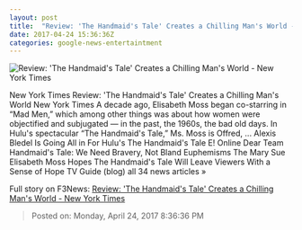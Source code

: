 ```yaml
---
layout: post
title:  "Review: 'The Handmaid's Tale' Creates a Chilling Man's World - New York Times"
date: 2017-04-24 15:36:36Z
categories: google-news-entertaintment
---
```


![Review: 'The Handmaid's Tale' Creates a Chilling Man's World - New York Times](https://static01.nyt.com/images/2017/04/25/arts/25handmaid1/26handmaid1-facebookJumbo.jpg)

New York Times Review: 'The Handmaid's Tale' Creates a Chilling Man's World New York Times A decade ago, Elisabeth Moss began co-starring in “Mad Men,” which among other things was about how women were objectified and subjugated — in the past, the 1960s, the bad old days. In Hulu's spectacular “The Handmaid's Tale,” Ms. Moss is Offred, ... Alexis Bledel Is Going All in For Hulu's The Handmaid's Tale E! Online Dear Team Handmaid's Tale: We Need Bravery, Not Bland Euphemisms The Mary Sue Elisabeth Moss Hopes The Handmaid's Tale Will Leave Viewers With a Sense of Hope TV Guide (blog) all 34 news articles »


Full story on F3News: [Review: 'The Handmaid's Tale' Creates a Chilling Man's World - New York Times](http://www.f3nws.com/n/Fh3rZB)

> Posted on: Monday, April 24, 2017 8:36:36 PM
